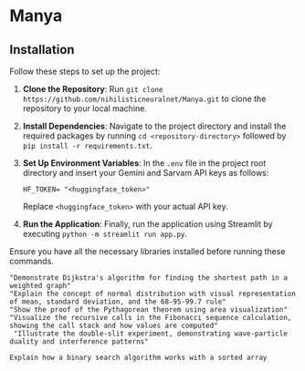 # Manya

## Installation

Follow these steps to set up the project:

1. **Clone the Repository**: Run `git clone https://github.com/nihilisticneuralnet/Manya.git` to clone the repository to your local machine.

2. **Install Dependencies**: Navigate to the project directory and install the required packages by running `cd <repository-directory>` followed by `pip install -r requirements.txt`. 

3. **Set Up Environment Variables**: In the `.env` file in the project root directory and insert your Gemini and Sarvam API keys as follows:
   ```plaintext
   HF_TOKEN= "<huggingface_token>"
   ```
   Replace `<huggingface_token>` with your actual API key.

4. **Run the Application**: Finally, run the application using Streamlit by executing `python -m streamlit run app.py`.

Ensure you have all the necessary libraries installed before running these commands.

    "Demonstrate Dijkstra's algorithm for finding the shortest path in a weighted graph"
    "Explain the concept of normal distribution with visual representation of mean, standard deviation, and the 68-95-99.7 rule"
    "Show the proof of the Pythagorean theorem using area visualization"
    "Visualize the recursive calls in the Fibonacci sequence calculation, showing the call stack and how values are computed"
     "Illustrate the double-slit experiment, demonstrating wave-particle duality and interference patterns"

    Explain how a binary search algorithm works with a sorted array

